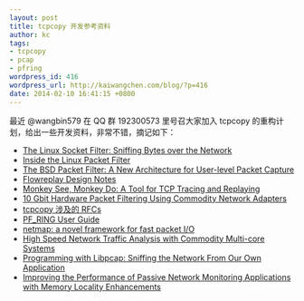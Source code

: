 ```yaml
---
layout: post
title: tcpcopy 开发参考资料
author: kc
tags:
- tcpcopy
- pcap
- pfring
wordpress_id: 416
wordpress_url: http://kaiwangchen.com/blog/?p=416
date: 2014-02-10 16:41:15 +0800
---
```


最近 @wangbin579 在 QQ 群 192300573 里号召大家加入 tcpcopy 的重构计划，给出一些开发资料，非常不错，摘记如下： 

*   [The Linux Socket Filter: Sniffing Bytes over the Network][1]
*   [Inside the Linux Packet Filter][2]
*   [The BSD Packet Filter: A New Architecture for User-level Packet Capture][3]
*   [Flowreplay Design Notes][4]
*   [Monkey See, Monkey Do: A Tool for TCP Tracing and Replaying][5]
*   [10 Gbit Hardware Packet Filtering Using Commodity Network Adapters][6]
*   [tcpcopy 涉及的 RFCs][7]
*   [PF_RING User Guide][8]
*   [netmap: a novel framework for fast packet I/O][9]
*   [High Speed Network Traffic Analysis with Commodity Multi-core Systems][10]
*   [Programming with Libpcap: Sniffing the Network From Our Own Application][11]
*   [Improving the Performance of Passive Network Monitoring Applications with Memory Locality Enhancements][12]

 [1]: http://linuxjournal.com/article/4659
 [2]: http://linuxjournal.com/article/4852
 [3]: http://www.tcpdump.org/papers/bpf-usenix93.pdf
 [4]: http://tcpreplay.synfin.net/wiki/flowreplayDesign
 [5]: http://hoelzle.org/publications/usenix04monkey.pdf
 [6]: http://ripe61.ripe.net/presentations/138-Deri_RIPE_61.pdf
 [7]: https://github.com/wangbin579/tcpcopy/issues/138
 [8]: https://svn.ntop.org/svn/ntop/trunk/PF_RING/doc/UsersGuide.pdf
 [9]: https://www.usenix.org/system/files/conference/atc12/atc12-final186.pdf
 [10]: http://luca.ntop.org/imc2010.pdf
 [11]: http://undergraduate.csse.uwa.edu.au/units/CITS3231/reading/libpcap-programming.pdf
 [12]: http://www.ics.forth.gr/_publications/pcap-comcom.pdf
